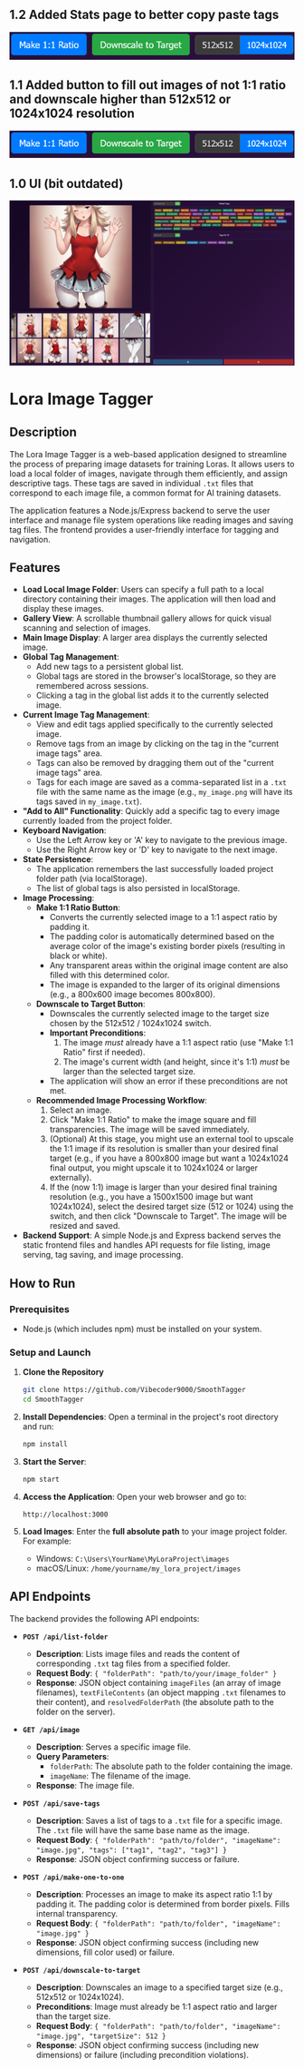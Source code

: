 ## 1.2 Added Stats page to better copy paste tags

![](Square.png)

## 1.1 Added button to fill out images of not 1:1 ratio and downscale higher than 512x512 or 1024x1024 resolution

![](Square.png)

## 1.0 UI (bit outdated)

![](sample.png)

# Lora Image Tagger

## Description

The Lora Image Tagger is a web-based application designed to streamline the process of preparing image datasets for training Loras. It allows users to load a local folder of images, navigate through them efficiently, and assign descriptive tags. These tags are saved in individual `.txt` files that correspond to each image file, a common format for AI training datasets.

The application features a Node.js/Express backend to serve the user interface and manage file system operations like reading images and saving tag files. The frontend provides a user-friendly interface for tagging and navigation.

## Features

*   **Load Local Image Folder**: Users can specify a full path to a local directory containing their images. The application will then load and display these images.
*   **Gallery View**: A scrollable thumbnail gallery allows for quick visual scanning and selection of images.
*   **Main Image Display**: A larger area displays the currently selected image.
*   **Global Tag Management**:
    *   Add new tags to a persistent global list.
    *   Global tags are stored in the browser's localStorage, so they are remembered across sessions.
    *   Clicking a tag in the global list adds it to the currently selected image.
*   **Current Image Tag Management**:
    *   View and edit tags applied specifically to the currently selected image.
    *   Remove tags from an image by clicking on the tag in the "current image tags" area.
    *   Tags can also be removed by dragging them out of the "current image tags" area.
    *   Tags for each image are saved as a comma-separated list in a `.txt` file with the same name as the image (e.g., `my_image.png` will have its tags saved in `my_image.txt`).
*   **"Add to All" Functionality**: Quickly add a specific tag to every image currently loaded from the project folder.
*   **Keyboard Navigation**:
    *   Use the Left Arrow key or 'A' key to navigate to the previous image.
    *   Use the Right Arrow key or 'D' key to navigate to the next image.
*   **State Persistence**:
    *   The application remembers the last successfully loaded project folder path (via localStorage).
    *   The list of global tags is also persisted in localStorage.
*   **Image Processing**:
    *   **Make 1:1 Ratio Button**:
        *   Converts the currently selected image to a 1:1 aspect ratio by padding it.
        *   The padding color is automatically determined based on the average color of the image's existing border pixels (resulting in black or white).
        *   Any transparent areas within the original image content are also filled with this determined color.
        *   The image is expanded to the larger of its original dimensions (e.g., a 800x600 image becomes 800x800).
    *   **Downscale to Target Button**:
        *   Downscales the currently selected image to the target size chosen by the 512x512 / 1024x1024 switch.
        *   **Important Preconditions**:
            1.  The image *must* already have a 1:1 aspect ratio (use "Make 1:1 Ratio" first if needed).
            2.  The image's current width (and height, since it's 1:1) *must* be larger than the selected target size.
        *   The application will show an error if these preconditions are not met.
    *   **Recommended Image Processing Workflow**:
        1.  Select an image.
        2.  Click "Make 1:1 Ratio" to make the image square and fill transparencies. The image will be saved immediately.
        3.  (Optional) At this stage, you might use an external tool to upscale the 1:1 image if its resolution is smaller than your desired final target (e.g., if you have a 800x800 image but want a 1024x1024 final output, you might upscale it to 1024x1024 or larger externally).
        4.  If the (now 1:1) image is larger than your desired final training resolution (e.g., you have a 1500x1500 image but want 1024x1024), select the desired target size (512 or 1024) using the switch, and then click "Downscale to Target". The image will be resized and saved.
*   **Backend Support**: A simple Node.js and Express backend serves the static frontend files and handles API requests for file listing, image serving, tag saving, and image processing.

## How to Run

### Prerequisites

*   Node.js (which includes npm) must be installed on your system.

### Setup and Launch

1.  **Clone the Repository**
    ```bash
    git clone https://github.com/Vibecoder9000/SmoothTagger
    cd SmoothTagger
    ```
	
2.  **Install Dependencies**:
    Open a terminal in the project's root directory and run:
    ```bash
    npm install
    ```
	
3.  **Start the Server**:
	```bash
	npm start
	```

4.  **Access the Application**:
    Open your web browser and go to:
    ```
    http://localhost:3000
    ```

5.  **Load Images**:
    Enter the **full absolute path** to your image project folder. For example:
    *   Windows: `C:\Users\YourName\MyLoraProject\images`
    *   macOS/Linux: `/home/yourname/my_lora_project/images`

## API Endpoints

The backend provides the following API endpoints:

*   **`POST /api/list-folder`**
    *   **Description**: Lists image files and reads the content of corresponding `.txt` tag files from a specified folder.
    *   **Request Body**: `{ "folderPath": "path/to/your/image_folder" }`
    *   **Response**: JSON object containing `imageFiles` (an array of image filenames), `textFileContents` (an object mapping `.txt` filenames to their content), and `resolvedFolderPath` (the absolute path to the folder on the server).

*   **`GET /api/image`**
    *   **Description**: Serves a specific image file.
    *   **Query Parameters**:
        *   `folderPath`: The absolute path to the folder containing the image.
        *   `imageName`: The filename of the image.
    *   **Response**: The image file.

*   **`POST /api/save-tags`**
    *   **Description**: Saves a list of tags to a `.txt` file for a specific image. The `.txt` file will have the same base name as the image.
    *   **Request Body**: `{ "folderPath": "path/to/folder", "imageName": "image.jpg", "tags": ["tag1", "tag2", "tag3"] }`
    *   **Response**: JSON object confirming success or failure.

*   **`POST /api/make-one-to-one`**
    *   **Description**: Processes an image to make its aspect ratio 1:1 by padding it. The padding color is determined from border pixels. Fills internal transparency.
    *   **Request Body**: `{ "folderPath": "path/to/folder", "imageName": "image.jpg" }`
    *   **Response**: JSON object confirming success (including new dimensions, fill color used) or failure.

*   **`POST /api/downscale-to-target`**
    *   **Description**: Downscales an image to a specified target size (e.g., 512x512 or 1024x1024).
    *   **Preconditions**: Image must already be 1:1 aspect ratio and larger than the target size.
    *   **Request Body**: `{ "folderPath": "path/to/folder", "imageName": "image.jpg", "targetSize": 512 }`
    *   **Response**: JSON object confirming success (including new dimensions) or failure (including precondition violations).